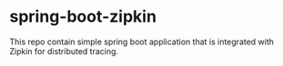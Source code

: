 # spring-boot-zipkin
This repo contain simple spring boot application that is integrated with Zipkin for distributed tracing.
